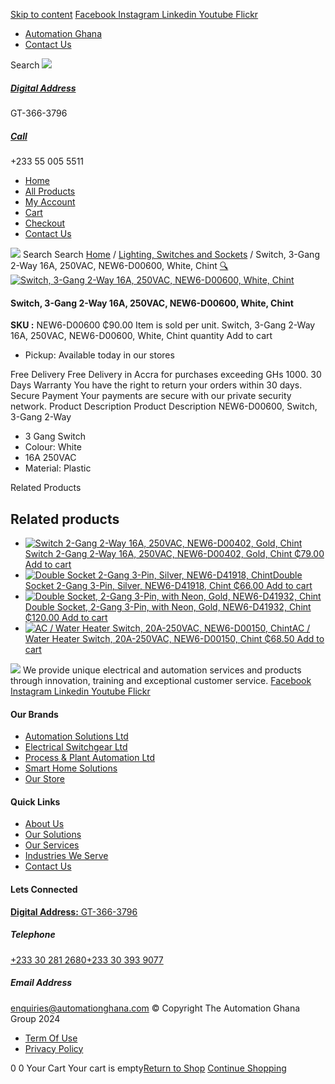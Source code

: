[Skip to content](https://store.automationghana.com/product/switch-new6-d00600-chint/#content)
[ Facebook ](https://www.facebook.com/automationgh/) [ Instagram ](https://www.instagram.com/automationgh/) [ Linkedin ](https://www.linkedin.com/company/the-automation-ghana-limited/) [ Youtube ](https://www.youtube.com/channel/UCurrRDUSm5oIW39VXjn1u0w) [ Flickr ](https://www.flickr.com/photos/181794037@N07/)
  * [ Automation Ghana ](https://automationghana.com)
  * [ Contact Us ](https://store.automationghana.com/contact/)


Search
[ ![](https://store.automationghana.com/wp-content/uploads/2024/04/Website-TAGG-Logo-BLUE.png) ](https://store.automationghana.com/)
[ ](https://maps.app.goo.gl/m4xeaagWCNbLk4jM6)
#####  [ Digital Address ](https://maps.app.goo.gl/m4xeaagWCNbLk4jM6)
GT-366-3796 
[ ](tel:+233550055511)
#####  [ Call ](tel:+233550055511)
+233 55 005 5511 
  * [Home](https://store.automationghana.com/)
  * [All Products](https://store.automationghana.com/shop/)
  * [My Account](https://store.automationghana.com/my-account/)
  * [Cart](https://store.automationghana.com/cart/)
  * [Checkout](https://store.automationghana.com/checkout/)
  * [Contact Us](https://store.automationghana.com/contact/)


[![](https://store.automationghana.com/wp-content/uploads/2024/04/AutomationGhana_logo_white.png)](https://store.automationghana.com)
Search
Search
[Home](https://store.automationghana.com) / [Lighting, Switches and Sockets](https://store.automationghana.com/product-category/lighting-switches-and-sockets/) / Switch, 3-Gang 2-Way 16A, 250VAC, NEW6-D00600, White, Chint
[🔍](https://store.automationghana.com/product/switch-new6-d00600-chint/)
[![Switch, 3-Gang 2-Way 16A, 250VAC, NEW6-D00600, White, Chint](https://store.automationghana.com/wp-content/uploads/2020/04/3-gang-white.jpg)](https://store.automationghana.com/wp-content/uploads/2020/04/3-gang-white.jpg)
####  Switch, 3-Gang 2-Way 16A, 250VAC, NEW6-D00600, White, Chint 
**SKU :** NEW6-D00600 
₵90.00
Item is sold per unit.
Switch, 3-Gang 2-Way 16A, 250VAC, NEW6-D00600, White, Chint quantity
Add to cart
  * Pickup: Available today in our stores


Free Delivery 
Free Delivery in Accra for purchases exceeding GHs 1000. 
30 Days Warranty 
You have the right to return your orders within 30 days. 
Secure Payment 
Your payments are secure with our private security network. 
Product Description
Product Description
NEW6-D00600, Switch, 3-Gang 2-Way 
  * 3 Gang Switch
  * Colour: White
  * 16A 250VAC
  * Material: Plastic


Related Products 
## Related products
  * [![Switch 2-Gang 2-Way 16A, 250VAC, NEW6-D00402, Gold, Chint](https://store.automationghana.com/wp-content/uploads/2020/04/2-gang-gold-300x300.jpg)Switch 2-Gang 2-Way 16A, 250VAC, NEW6-D00402, Gold, Chint ₵79.00 ](https://store.automationghana.com/product/switch-new6-d00402-chint/)
[Add to cart](https://store.automationghana.com/product/switch-new6-d00600-chint/?add-to-cart=1539)
  * [![Double Socket 2-Gang 3-Pin, Silver, NEW6-D41918, Chint](https://store.automationghana.com/wp-content/uploads/2020/04/2-gang-silver-300x300.jpg)Double Socket 2-Gang 3-Pin, Silver, NEW6-D41918, Chint ₵66.00 ](https://store.automationghana.com/product/double-socket-new6-d41918-chint/)
[Add to cart](https://store.automationghana.com/product/switch-new6-d00600-chint/?add-to-cart=1510)
  * [![Double Socket, 2-Gang 3-Pin, with Neon, Gold, NEW6-D41932, Chint](https://store.automationghana.com/wp-content/uploads/2020/04/SOCKET-3-300x300.jpg)Double Socket, 2-Gang 3-Pin, with Neon, Gold, NEW6-D41932, Chint ₵120.00 ](https://store.automationghana.com/product/double-socket-new6-d41932-chint/)
[Add to cart](https://store.automationghana.com/product/switch-new6-d00600-chint/?add-to-cart=1508)
  * [![AC / Water Heater Switch, 20A-250VAC, NEW6-D00150, Chint](https://store.automationghana.com/wp-content/uploads/2020/04/ac-water-heater-300x300.jpg)AC / Water Heater Switch, 20A-250VAC, NEW6-D00150, Chint ₵68.50 ](https://store.automationghana.com/product/ac-water-heater-switch-new6-d00150-chint/)
[Add to cart](https://store.automationghana.com/product/switch-new6-d00600-chint/?add-to-cart=1502)


![](https://store.automationghana.com/wp-content/uploads/2024/04/AutomationGhana_logo_white.png)
We provide unique electrical and automation services and products through innovation, training and exceptional customer service.
[ Facebook ](https://www.facebook.com/automationgh/) [ Instagram ](https://www.instagram.com/automationgh/) [ Linkedin ](https://www.linkedin.com/company/the-automation-ghana-limited/) [ Youtube ](https://www.youtube.com/channel/UCurrRDUSm5oIW39VXjn1u0w) [ Flickr ](https://www.flickr.com/photos/181794037@N07/)
#### Our Brands
  * [ Automation Solutions Ltd ](https://store.automationghana.com/product/switch-new6-d00600-chint/)
  * [ Electrical Switchgear Ltd ](https://store.automationghana.com/product/switch-new6-d00600-chint/)
  * [ Process & Plant Automation Ltd ](https://store.automationghana.com/product/switch-new6-d00600-chint/)
  * [ Smart Home Solutions ](https://store.automationghana.com/product/switch-new6-d00600-chint/)
  * [ Our Store ](https://store.automationghana.com/product/switch-new6-d00600-chint/)


#### Quick Links
  * [ About Us ](https://store.automationghana.com/product/switch-new6-d00600-chint/)
  * [ Our Solutions ](https://store.automationghana.com/product/switch-new6-d00600-chint/)
  * [ Our Services ](https://store.automationghana.com/product/switch-new6-d00600-chint/)
  * [ Industries We Serve ](https://store.automationghana.com/product/switch-new6-d00600-chint/)
  * [ Contact Us ](https://store.automationghana.com/product/switch-new6-d00600-chint/)


#### Lets Connected
[**Digital Address:** GT-366-3796](https://maps.app.goo.gl/m4xeaagWCNbLk4jM6)
#####  Telephone 
[ +233 30 281 2680](tel:+233302812680)[+233 30 393 9077](https://store.automationghana.com/product/switch-new6-d00600-chint/+233303939077)
#####  Email Address 
enquiries@automationghana.com 
© Copyright The Automation Ghana Group 2024
  * [ Term Of Use ](https://store.automationghana.com/product/switch-new6-d00600-chint/)
  * [ Privacy Policy ](https://store.automationghana.com/product/switch-new6-d00600-chint/)


0
0
Your Cart
Your cart is empty[Return to Shop](https://store.automationghana.com/shop/)
[Continue Shopping](https://store.automationghana.com/product/switch-new6-d00600-chint/)
